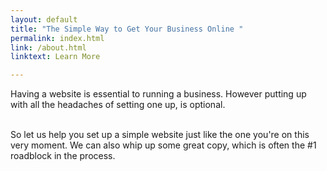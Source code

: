 ```yaml
---
layout: default
title: "The Simple Way to Get Your Business Online " 
permalink: index.html
link: /about.html
linktext: Learn More

---
```


Having a website is essential to running a business. However putting up with all the headaches of setting one up, is optional. <br /><br />

So let us help you set up a simple website just like the one you're on this very moment. We can also whip up some great copy, which is often the #1 roadblock in the process.

